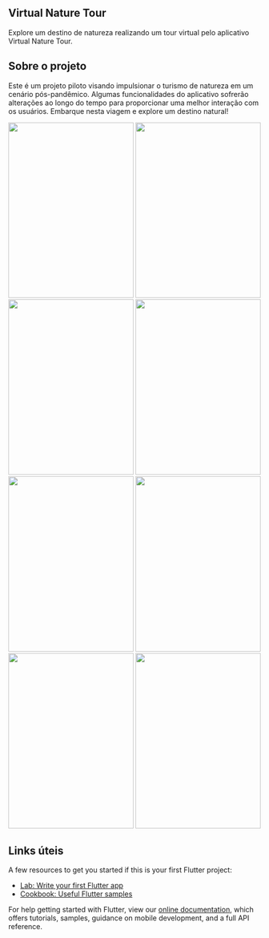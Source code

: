 ## Virtual Nature Tour
Explore um destino de natureza realizando um tour virtual pelo aplicativo Virtual Nature Tour.

## Sobre o projeto

Este é um projeto piloto visando impulsionar o turismo de natureza em um cenário pós-pandêmico. Algumas funcionalidades do aplicativo sofrerão alterações ao longo do tempo para proporcionar uma melhor interação com os usuários. Embarque nesta viagem e explore um destino natural!

<div style="display: inline-block">
<img src="https://user-images.githubusercontent.com/102529232/178161265-3ce8bf9e-f8e6-49af-818a-15429cba9201.gif" width="250" height="350"/> 
<img src="https://user-images.githubusercontent.com/102529232/178161447-473c61c9-532d-497b-b072-73eb3c211812.gif" width="250" height="350"/>
<img src="https://user-images.githubusercontent.com/102529232/178164591-5415921d-d54b-427c-9a7f-56cecaa89a4d.gif" width="250" height="350"/>
<img src="https://user-images.githubusercontent.com/102529232/178164602-858b5613-5c64-4771-ae4c-8c3d75ddefad.gif" width="250" height="350"/>
<img src="https://user-images.githubusercontent.com/102529232/178164610-8841e81e-709d-464c-8e1f-305f6014c00c.gif" width="250" height="350"/>
<img src="https://user-images.githubusercontent.com/102529232/178164621-6fe556f7-b996-4b66-ba77-bf291018c17c.gif" width="250" height="350"/>
<img src="https://user-images.githubusercontent.com/102529232/178164627-87f1ede8-086c-41f9-bc0b-dcc864b6d87b.gif" width="250" height="350"/>
<img src="https://user-images.githubusercontent.com/102529232/178164630-8e709805-0d54-42ef-8cb0-41aa2f72edba.gif" width="250" height="350"/>
</div>

## Links úteis

A few resources to get you started if this is your first Flutter project:

- [Lab: Write your first Flutter app](https://flutter.dev/docs/get-started/codelab)
- [Cookbook: Useful Flutter samples](https://flutter.dev/docs/cookbook)

For help getting started with Flutter, view our
[online documentation](https://flutter.dev/docs), which offers tutorials,
samples, guidance on mobile development, and a full API reference.
